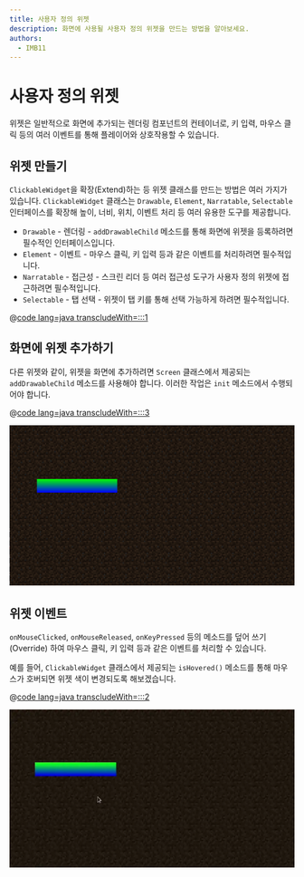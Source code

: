 ```yaml
---
title: 사용자 정의 위젯
description: 화면에 사용될 사용자 정의 위젯을 만드는 방법을 알아보세요.
authors:
  - IMB11
---
```


# 사용자 정의 위젯

위젯은 일반적으로 화면에 추가되는 렌더링 컴포넌트의 컨테이너로, 키 입력, 마우스 클릭 등의 여러 이벤트를 통해 플레이어와 상호작용할 수 있습니다.

## 위젯 만들기

`ClickableWidget`을 확장(Extend)하는 등 위젯 클래스를 만드는 방법은 여러 가지가 있습니다. `ClickableWidget` 클래스는 `Drawable`, `Element`, `Narratable`, `Selectable` 인터페이스를 확장해 높이, 너비, 위치, 이벤트 처리 등 여러 유용한 도구를 제공합니다.

- `Drawable` - 렌더링 - `addDrawableChild` 메소드를 통해 화면에 위젯을 등록하려면 필수적인 인터페이스입니다.
- `Element` - 이벤트 - 마우스 클릭, 키 입력 등과 같은 이벤트를 처리하려면 필수적입니다.
- `Narratable` - 접근성 - 스크린 리더 등 여러 접근성 도구가 사용자 정의 위젯에 접근하려면 필수적입니다.
- `Selectable` - 탭 선택 - 위젯이 <kbd>탭</kbd> 키를 통해 선택 가능하게 하려면 필수적입니다.

@[code lang=java transcludeWith=:::1](@/reference/latest/src/client/java/com/example/docs/rendering/screens/CustomWidget.java)

## 화면에 위젯 추가하기

다른 위젯와 같이, 위젯을 화면에 추가하려면 `Screen` 클래스에서 제공되는 `addDrawableChild` 메소드를 사용해야 합니다. 이러한 작업은 `init` 메소드에서 수행되어야 합니다.

@[code lang=java transcludeWith=:::3](@/reference/latest/src/client/java/com/example/docs/rendering/screens/CustomScreen.java)

![화면에 표시되는 사용자 정의 위젯.](/assets/develop/rendering/gui/custom-widget-example.png)

## 위젯 이벤트

`onMouseClicked`, `onMouseReleased`, `onKeyPressed` 등의 메소드를 덮어 쓰기(Override) 하여 마우스 클릭, 키 입력 등과 같은 이벤트를 처리할 수 있습니다.

예를 들어, `ClickableWidget` 클래스에서 제공되는 `isHovered()` 메소드를 통해 마우스가 호버되면 위젯 색이 변경되도록 해보겠습니다.

@[code lang=java transcludeWith=:::2](@/reference/latest/src/client/java/com/example/docs/rendering/screens/CustomWidget.java)

![호버 이벤트 예시](/assets/develop/rendering/gui/custom-widget-events.webp)
